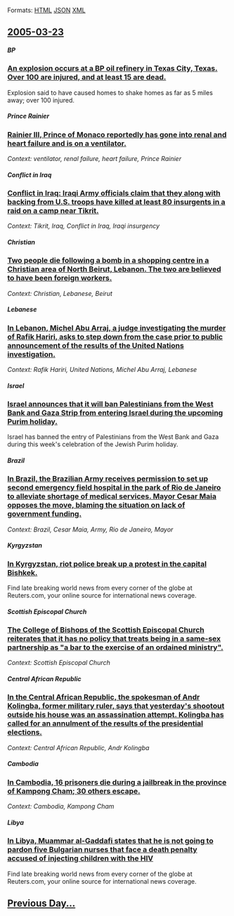 
Formats: [HTML](2005/03/23/index.html)  [JSON](2005/03/23/index.json)  [XML](2005/03/23/index.xml)  

## [2005-03-23](/news/2005/03/23/index.md)

##### BP
### [ An explosion occurs at a BP oil refinery in Texas City, Texas. Over 100 are injured, and at least 15 are dead. ](/news/2005/03/23/an-explosion-occurs-at-a-bp-oil-refinery-in-texas-city-texas-over-100-are-injured-and-at-least-15-are-dead.md)
Explosion said to have caused homes to shake homes as far as 5 miles away; over 100 injured.

##### Prince Rainier
### [ Rainier III, Prince of Monaco reportedly has gone into renal and heart failure and is on a ventilator. ](/news/2005/03/23/rainier-iii-prince-of-monaco-reportedly-has-gone-into-renal-and-heart-failure-and-is-on-a-ventilator.md)
_Context: ventilator, renal failure, heart failure, Prince Rainier_

##### Conflict in Iraq
### [ Conflict in Iraq: Iraqi Army officials claim that they along with backing from U.S. troops have killed at least 80 insurgents in a raid on a camp near Tikrit. ](/news/2005/03/23/conflict-in-iraq-iraqi-army-officials-claim-that-they-along-with-backing-from-u-s-troops-have-killed-at-least-80-insurgents-in-a-raid-on.md)
_Context: Tikrit, Iraq, Conflict in Iraq, Iraqi insurgency_

##### Christian
### [ Two people die following a bomb in a shopping centre in a Christian area of North Beirut, Lebanon. The two are believed to have been foreign workers. ](/news/2005/03/23/two-people-die-following-a-bomb-in-a-shopping-centre-in-a-christian-area-of-north-beirut-lebanon-the-two-are-believed-to-have-been-foreig.md)
_Context: Christian, Lebanese, Beirut_

##### Lebanese
### [ In Lebanon, Michel Abu Arraj, a judge investigating the murder of Rafik Hariri, asks to step down from the case prior to public announcement of the results of the United Nations investigation. ](/news/2005/03/23/in-lebanon-michel-abu-arraj-a-judge-investigating-the-murder-of-rafik-hariri-asks-to-step-down-from-the-case-prior-to-public-announcemen.md)
_Context: Rafik Hariri, United Nations, Michel Abu Arraj, Lebanese_

##### Israel
### [ Israel announces that it will ban Palestinians from the West Bank and Gaza Strip from entering Israel during the upcoming Purim holiday. ](/news/2005/03/23/israel-announces-that-it-will-ban-palestinians-from-the-west-bank-and-gaza-strip-from-entering-israel-during-the-upcoming-purim-holiday.md)
Israel has banned the entry of Palestinians from the West Bank and Gaza during this week&#39;s celebration of the Jewish Purim holiday. 

##### Brazil
### [ In Brazil, the Brazilian Army receives permission to set up second emergency field hospital in the park of Rio de Janeiro to alleviate shortage of medical services. Mayor Cesar Maia opposes the move, blaming the situation on lack of government funding. ](/news/2005/03/23/in-brazil-the-brazilian-army-receives-permission-to-set-up-second-emergency-field-hospital-in-the-park-of-rio-de-janeiro-to-alleviate-shor.md)
_Context: Brazil, Cesar Maia, Army, Rio de Janeiro, Mayor_

##### Kyrgyzstan
### [ In Kyrgyzstan, riot police break up a protest in the capital Bishkek. ](/news/2005/03/23/in-kyrgyzstan-riot-police-break-up-a-protest-in-the-capital-bishkek.md)
Find late breaking world news from every corner of the globe at Reuters.com, your online source for international news coverage.

##### Scottish Episcopal Church
### [ The College of Bishops of the Scottish Episcopal Church reiterates that it has no policy that treats being in a same-sex partnership as "a bar to the exercise of an ordained ministry". ](/news/2005/03/23/the-college-of-bishops-of-the-scottish-episcopal-church-reiterates-that-it-has-no-policy-that-treats-being-in-a-same-sex-partnership-as-a.md)
_Context: Scottish Episcopal Church_

##### Central African Republic
### [ In the Central African Republic, the spokesman of Andr Kolingba, former military ruler, says that yesterday's shootout outside his house was an assassination attempt. Kolingba has called for an annulment of the results of the presidential elections. ](/news/2005/03/23/in-the-central-african-republic-the-spokesman-of-andre-kolingba-former-military-ruler-says-that-yesterday-s-shootout-outside-his-house-w.md)
_Context: Central African Republic, Andr Kolingba_

##### Cambodia
### [ In Cambodia, 16 prisoners die during a jailbreak in the province of Kampong Cham; 30 others escape. ](/news/2005/03/23/in-cambodia-16-prisoners-die-during-a-jailbreak-in-the-province-of-kampong-cham-30-others-escape.md)
_Context: Cambodia, Kampong Cham_

##### Libya
### [ In Libya, Muammar al-Gaddafi states that he is not going to pardon five Bulgarian nurses that face a death penalty accused of injecting children with the HIV ](/news/2005/03/23/in-libya-muammar-al-gaddafi-states-that-he-is-not-going-to-pardon-five-bulgarian-nurses-that-face-a-death-penalty-accused-of-injecting-chi.md)
Find late breaking world news from every corner of the globe at Reuters.com, your online source for international news coverage.

## [Previous Day...](/news/2005/03/22/index.md)

